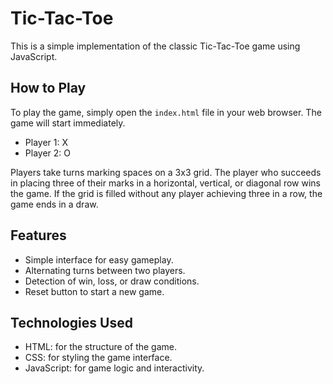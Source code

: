 # Tic-Tac-Toe

This is a simple implementation of the classic Tic-Tac-Toe game using JavaScript.

## How to Play

To play the game, simply open the `index.html` file in your web browser. The game will start immediately.

- Player 1: X
- Player 2: O

Players take turns marking spaces on a 3x3 grid. The player who succeeds in placing three of their marks in a horizontal, vertical, or diagonal row wins the game. If the grid is filled without any player achieving three in a row, the game ends in a draw.

## Features

- Simple interface for easy gameplay.
- Alternating turns between two players.
- Detection of win, loss, or draw conditions.
- Reset button to start a new game.

## Technologies Used

- HTML: for the structure of the game.
- CSS: for styling the game interface.
- JavaScript: for game logic and interactivity.
